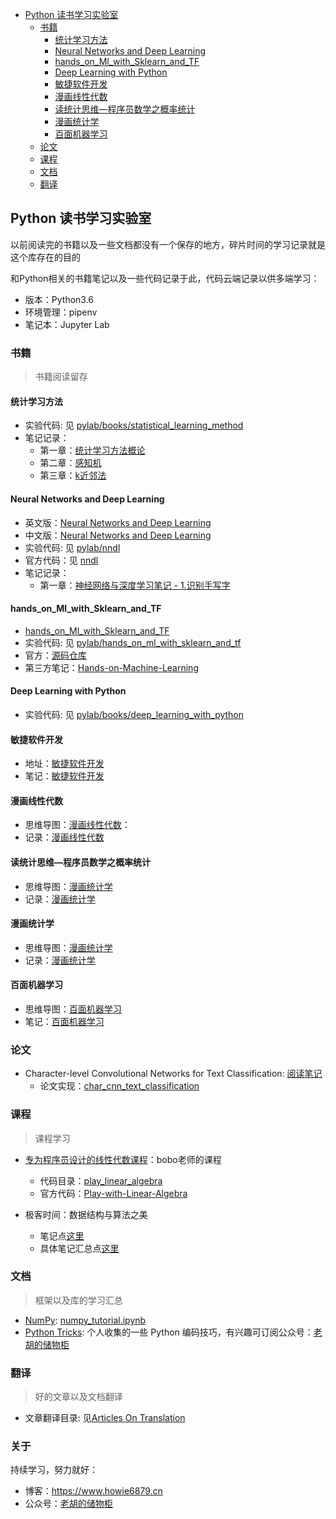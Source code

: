 
<!-- @import "[TOC]" {cmd="toc" depthFrom=1 depthTo=6 orderedList=false} -->

<!-- code_chunk_output -->

* [Python 读书学习实验室](#python-读书学习实验室)
	* [书籍](#书籍)
		* [统计学习方法](#统计学习方法)
		* [Neural Networks and Deep Learning](#neural-networks-and-deep-learning)
		* [hands_on_Ml_with_Sklearn_and_TF](#hands_on_ml_with_sklearn_and_tf)
		* [Deep Learning with Python](#deep-learning-with-python)
		* [敏捷软件开发](#敏捷软件开发)
		* [漫画线性代数](#漫画线性代数)
		* [读统计思维—程序员数学之概率统计](#读统计思维程序员数学之概率统计)
		* [漫画统计学](#漫画统计学)
		* [百面机器学习](#百面机器学习)
	* [论文](#论文)
	* [课程](#课程)
	* [文档](#文档)
	* [翻译](#翻译)

<!-- /code_chunk_output -->

## Python 读书学习实验室

以前阅读完的书籍以及一些文档都没有一个保存的地方，碎片时间的学习记录就是这个库存在的目的

和Python相关的书籍笔记以及一些代码记录于此，代码云端记录以供多端学习：

- 版本：Python3.6
- 环境管理：pipenv
- 笔记本：Jupyter Lab

### 书籍

> 书籍阅读留存

#### 统计学习方法

- 实验代码: 见 [pylab/books/statistical_learning_method](pylab/books/statistical_learning_method)
- 笔记记录：
    - 第一章：[统计学习方法概论](https://www.howie6879.cn/post/37/)
    - 第二章：[感知机](https://www.howie6879.cn/post/38/)
    - 第三章：[k近邻法](https://www.howie6879.cn/post/39/)

#### Neural Networks and Deep Learning

- 英文版：[Neural Networks and Deep Learning](http://neuralnetworksanddeeplearning.com/)
- 中文版：[Neural Networks and Deep Learning](https://github.com/zhanggyb/nndl)
- 实验代码: 见 [pylab/nndl](pylab/books/nndl)
- 官方代码：见 [nndl](https://github.com/mnielsen/neural-networks-and-deep-learning)
- 笔记记录：
    - 第一章：[神经网络与深度学习笔记 - 1.识别手写字](https://www.howie6879.cn/post/33/)

#### hands_on_Ml_with_Sklearn_and_TF

- [hands_on_Ml_with_Sklearn_and_TF](https://github.com/apachecn/hands_on_Ml_with_Sklearn_and_TF)
- 实验代码: 见 [pylab/hands_on_ml_with_sklearn_and_tf](pylab/books/hands_on_ml_with_sklearn_and_tf)
- 官方：[源码仓库](https://github.com/ageron/handson-ml)
- 第三方笔记：[Hands-on-Machine-Learning](https://github.com/DeqianBai/Hands-on-Machine-Learning)

#### Deep Learning with Python

- 实验代码: 见 [pylab/books/deep_learning_with_python](pylab/books/deep_learning_with_python)



#### 敏捷软件开发

- 地址：[敏捷软件开发](pylab/books/敏捷软件开发)
- 笔记：[敏捷软件开发](https://github.com/howie6879/pylab/tree/master/pylab/books/%E6%95%8F%E6%8D%B7%E8%BD%AF%E4%BB%B6%E5%BC%80%E5%8F%91)

#### 漫画线性代数

- 思维导图：[漫画线性代数](pylab/books/漫画线性代数)：
- 记录：[漫画线性代数](https://github.com/howie6879/pylab/issues/3)

#### 读统计思维—程序员数学之概率统计 

- 思维导图：[漫画统计学](pylab/books/读统计思维——程序员数学之概率统计)
- 记录：[漫画统计学](https://github.com/howie6879/pylab/issues/5)

#### 漫画统计学

- 思维导图：[漫画统计学](pylab/books/漫画统计学)
- 记录：[漫画统计学](https://github.com/howie6879/pylab/issues/6)

#### 百面机器学习

- 思维导图：[百面机器学习](pylab/books/百面机器学习)
- 笔记：[百面机器学习](https://github.com/howie6879/pylab/issues/9)

### 论文

 - Character-level Convolutional Networks for Text Classification: [阅读笔记](./pylab/papers/character_level_convolutional_networks_for_text_classiﬁcation)
    - 论文实现：[char_cnn_text_classification](https://github.com/howie6879/char_cnn_text_classification)

### 课程

> 课程学习

- [专为程序员设计的线性代数课程](https://coding.imooc.com/class/260.html)：bobo老师的课程
    - 代码目录：[play_linear_algebra](./pylab/lessons/play_linear_algebra)
    - 官方代码：[Play-with-Linear-Algebra](https://github.com/liuyubobobo/Play-with-Linear-Algebra)

- 极客时间：数据结构与算法之美
    - 笔记点[这里](pylab/lessons/data_structure_and_algorithms)
    - 具体笔记汇总点[这里](https://github.com/howie6879/pylab/issues/7)

### 文档

> 框架以及库的学习汇总

- [NumPy](https://docs.scipy.org/doc/numpy-1.15.0/user/quickstart.html): [numpy_tutorial.ipynb](./tutorial/numpy/numpy_tutirial.ipnb)
- [Python Tricks](./pylab/python_tricks): 个人收集的一些 Python 编码技巧，有兴趣可订阅公众号：[老胡的储物柜](https://ws1.sinaimg.cn/large/007i3XCUgy1fyamp8ip6cj309k09kdfs.jpg)

### 翻译

> 好的文章以及文档翻译

- 文章翻译目录: 见[Articles On Translation](./articles_translation.md)

### 关于

持续学习，努力就好：

- 博客：https://www.howie6879.cn
- 公众号：[老胡的储物柜](https://camo.githubusercontent.com/8f6ae80175e0224eb1fb77f4ba66e857bf594cc5/68747470733a2f2f7773312e73696e61696d672e636e2f6c617267652f303037693358435567793166796a766d777a6f71326a333070303064776d7a6c2e6a7067)